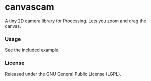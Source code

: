 canvascam
=========

A tiny 2D camera library for Processing.
Lets you zoom and drag the canvas.

### Usage

See the included example.

### License

Released under the GNU General Public License (LGPL).

